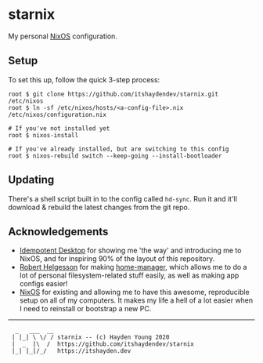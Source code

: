 # starnix

My personal [NixOS](https://nixos.org) configuration.

## Setup

To set this up, follow the quick 3-step process:

```shell
root $ git clone https://github.com/itshaydendev/starnix.git /etc/nixos
root $ ln -sf /etc/nixos/hosts/<a-config-file>.nix /etc/nixos/configuration.nix

# If you've not installed yet
root $ nixos-install

# If you've already installed, but are switching to this config
root $ nixos-rebuild switch --keep-going --install-bootloader
```

## Updating

There's a shell script built in to the config called `hd-sync`. Run it and it'll
download & rebuild the latest changes from the git repo.

## Acknowledgements

- [Idempotent Desktop](https://github.com/ksevelyar/idempotent-desktop) for
  showing me 'the way' and introducing me to NixOS, and for inspiring 90% of
  the layout of this repository.
- [Robert Helgesson](https://github.com/rycee) for making
  [home-manager](https://github.com/rycee/home-manager), which allows me to do a
  lot of personal filesystem-related stuff easily, as well as making app configs
  easier!
- [NixOS](https://nixos.org) for existing and allowing me to have this awesome,
  reproducible setup on all of my computers. It makes my life a hell of a lot
  easier when I need to reinstall or bootstrap a new PC.

---

```
  _   ___  __
 | |_| \ \/ / starnix -- (c) Hayden Young 2020
 |  _  |\  /  https://github.com/itshaydendev/starnix
 |_| |_|/_/   https://itshayden.dev 

```

